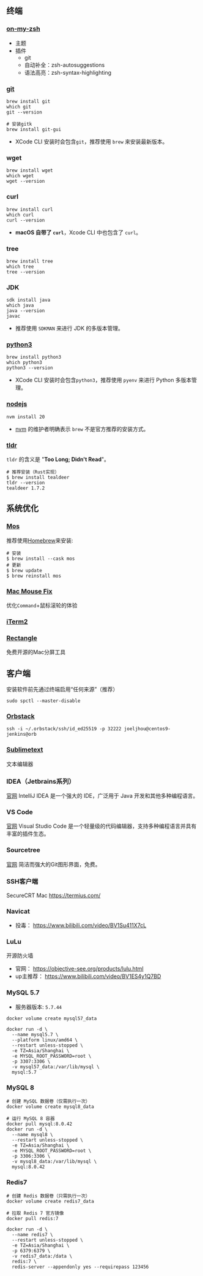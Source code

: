 ## 终端
### [on-my-zsh](https://ohmyz.sh/#install)
* 主题
* 插件
	* git
	* 自动补全：zsh-autosuggestions
	* 语法高亮：zsh-syntax-highlighting
### [git](https://git-scm.com/)
```shell
brew install git
which git
git --version

# 安装gitk
brew install git-gui
```
- XCode CLI 安装时会包含`git`，推荐使用 `brew` 来安装最新版本。
### wget
```shell
brew install wget
which wget
wget --version
```
### curl
```shell
brew install curl
which curl
curl --version
```
- **macOS 自带了 `curl`**，Xcode CLI 中也包含了 `curl`。
### tree
```shell
brew install tree
which tree
tree --version
```
### JDK
```shell
sdk install java
which java
java --version
javac
```
* 推荐使用 `SDKMAN` 来进行 JDK 的多版本管理。
### [python3](https://www.python.org/)
```
brew install python3
which python3
python3 --version
```
* XCode CLI 安装时会包含`python3`，推荐使用 `pyenv` 来进行 Python 多版本管理。
### [nodejs](https://nodejs.org/zh-cn)
```shell
nvm install 20
```
* [nvm](https://github.com/nvm-sh/nvm) 的维护者明确表示 `brew` 不是官方推荐的安装方式。
### [tldr](https://tldr.inbrowser.app/)
`tldr` 的含义是 "**Too Long; Didn't Read**"。
```shell
# 推荐安装（Rust实现）
$ brew install tealdeer
tldr --version
tealdeer 1.7.2
```
## 系统优化
### [Mos](https://mos.caldis.me/)
推荐使用[Homebrew](https://brew.sh/)来安装:
```shell
# 安装
$ brew install --cask mos
# 更新
$ brew update
$ brew reinstall mos
```
### [Mac Mouse Fix](https://macmousefix.com/)
优化`Command`+鼠标滚轮的体验
### [iTerm2](https://iterm2.com/)
### [Rectangle](https://rectangleapp.com/)
免费开源的Mac分屏工具
## 客户端
安装软件前先通过终端启用“任何来源”（推荐）
```shell
sudo spctl --master-disable
```
### [Orbstack](https://orbstack.dev/)
```shell
ssh -i ~/.orbstack/ssh/id_ed25519 -p 32222 joeljhou@centos9-jenkins@orb
```
### [Sublimetext](https://www.sublimetext.com/)
文本编辑器
### IDEA（Jetbrains系列）
[官网](https://www.jetbrains.com/idea/)
IntelliJ IDEA 是一个强大的 IDE，广泛用于 Java 开发和其他多种编程语言。
### VS Code
[官网](https://code.visualstudio.com/)
Visual Studio Code 是一个轻量级的代码编辑器，支持多种编程语言并具有丰富的插件生态。
### Sourcetree
[官网](https://www.sourcetreeapp.com/)
简洁而强大的Git图形界面，免费。
### SSH客户端
SecureCRT Mac
https://termius.com/
### Navicat
* 投毒： https://www.bilibili.com/video/BV1Su411X7cL
### LuLu
开源防火墙
* 官网： https://objective-see.org/products/lulu.html
* up主推荐： https://www.bilibili.com/video/BV1ES4y1Q7BD
### MySQL 5.7
* 服务器版本: `5.7.44`
```shell
docker volume create mysql57_data

docker run -d \
  --name mysql5.7 \
  --platform linux/amd64 \
  --restart unless-stopped \
  -e TZ=Asia/Shanghai \
  -e MYSQL_ROOT_PASSWORD=root \
  -p 3307:3306 \
  -v mysql57_data:/var/lib/mysql \
  mysql:5.7
```
### MySQL 8
```shell
# 创建 MySQL 数据卷（仅需执行一次）
docker volume create mysql8_data

# 运行 MySQL 8 容器
docker pull mysql:8.0.42
docker run -d \
  --name mysql8 \
  --restart unless-stopped \
  -e TZ=Asia/Shanghai \
  -e MYSQL_ROOT_PASSWORD=root \
  -p 3306:3306 \
  -v mysql8_data:/var/lib/mysql \
  mysql:8.0.42
```

### Redis7
```shell
# 创建 Redis 数据卷（只需执行一次）
docker volume create redis7_data

# 拉取 Redis 7 官方镜像
docker pull redis:7

docker run -d \
  --name redis7 \
  --restart unless-stopped \
  -e TZ=Asia/Shanghai \
  -p 6379:6379 \
  -v redis7_data:/data \
  redis:7 \
  redis-server --appendonly yes --requirepass 123456
```